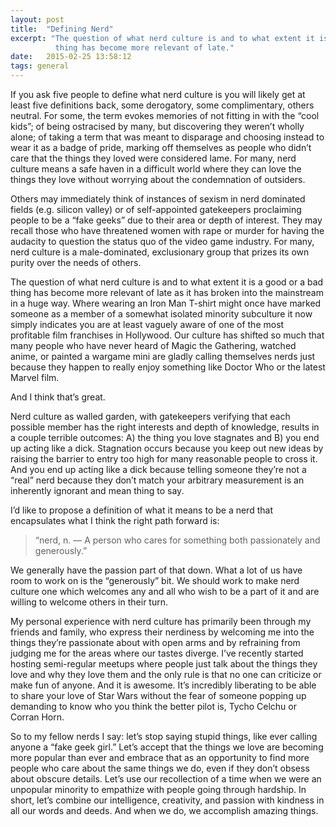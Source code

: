 ```yaml
---
layout: post
title:  "Defining Nerd"
excerpt: "The question of what nerd culture is and to what extent it is a good or a bad
          thing has become more relevant of late."
date:   2015-02-25 13:58:12
tags: general
---
```


If you ask five people to define what nerd culture is you will likely get at
least five definitions back, some derogatory, some complimentary, others
neutral. For some, the term evokes memories of not fitting in with the “cool
kids”; of being ostracised by many, but discovering they weren’t wholly alone;
of taking a term that was meant to disparage and choosing instead to wear it as
a badge of pride, marking off themselves as people who didn’t care that the
things they loved were considered lame. For many, nerd culture means a safe
haven in a difficult world where they can love the things they love without
worrying about the condemnation of outsiders.

Others may immediately think of instances of sexism in nerd dominated fields
(e.g. silicon valley) or of self-appointed gatekeepers proclaiming people to be
a “fake geeks” due to their area or depth of interest. They may recall those
who have threatened women with rape or murder for having the audacity to
question the status quo of the video game industry. For many, nerd culture is a
male-dominated, exclusionary group that prizes its own purity over the needs of
others.

The question of what nerd culture is and to what extent it is a good or a bad
thing has become more relevant of late as it has broken into the mainstream in
a huge way. Where wearing an Iron Man T-shirt might once have marked someone as
a member of a somewhat isolated minority subculture it now simply indicates you
are at least vaguely aware of one of the most profitable film franchises in
Hollywood. Our culture has shifted so much that many people who have never
heard of Magic the Gathering, watched anime, or painted a wargame mini are
gladly calling themselves nerds just because they happen to really enjoy
something like Doctor Who or the latest Marvel film.

And I think that’s great.

Nerd culture as walled garden, with gatekeepers verifying that each possible
member has the right interests and depth of knowledge, results in a couple
terrible outcomes: A) the thing you love stagnates and B) you end up acting
like a dick. Stagnation occurs because you keep out new ideas by raising the
barrier to entry too high for many reasonable people to cross it. And you end
up acting like a dick because telling someone they’re not a “real” nerd because
they don’t match your arbitrary measurement is an inherently ignorant and mean
thing to say.

I’d like to propose a definition of what it means to be a nerd that
encapsulates what I think the right path forward is:

> “nerd, n. — A person who cares for something both passionately and
> generously.”

We generally have the passion part of that down. What a lot of us have room to
work on is the “generously” bit. We should work to make nerd culture one which
welcomes any and all who wish to be a part of it and are willing to welcome
others in their turn.

My personal experience with nerd culture has primarily been through my friends
and family, who express their nerdiness by welcoming me into the things they’re
passionate about with open arms and by refraining from judging me for the areas
where our tastes diverge. I’ve recently started hosting semi-regular meetups
where people just talk about the things they love and why they love them and
the only rule is that no one can criticize or make fun of anyone. And it is
awesome. It’s incredibly liberating to be able to share your love of Star Wars
without the fear of someone popping up demanding to know who you think the
better pilot is, Tycho Celchu or Corran Horn.

So to my fellow nerds I say: let’s stop saying stupid things, like ever calling
anyone a “fake geek girl.” Let’s accept that the things we love are becoming
more popular than ever and embrace that as an opportunity to find more people
who care about the same things we do, even if they don’t obsess about obscure
details. Let’s use our recollection of a time when we were an unpopular
minority to empathize with people going through hardship. In short, let’s
combine our intelligence, creativity, and passion with kindness in all our
words and deeds. And when we do, we accomplish amazing things.

